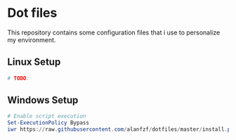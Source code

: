 # Dot files
This repository contains some configuration files that i use to personalize my environment.

## Linux Setup

```bash
# TODO:

```

## Windows Setup
<!-- 
```bash
& ([scriptblock]::Create((New-Object System.Net.WebClient).DownloadString(''))) 'parameter'
``` 
-->

```powershell
# Enable script execution
Set-ExecutionPolicy Bypass
iwr https://raw.githubusercontent.com/alanfzf/dotfiles/master/install.ps1 | iex
```
